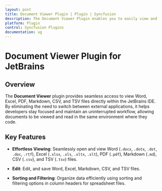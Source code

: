 ```yaml
---
layout: post
title: Document Viewer Plugin | Plugin | Syncfusion
description: The Document Viewer Plugin enables you to easily view and manage your documents within JetBrains using our intuitive features.
platform: Plugin
control: Syncfusion Plugins
documentation: ug
---
```


# Document Viewer Plugin for JetBrains

## Overview

The **Document Viewer** plugin provides seamless access to view Word, Excel, PDF, Markdown, CSV, and TSV files directly within the JetBrains IDE. By eliminating the need to switch between external applications, it helps developers stay focused and maintain an uninterrupted workflow, allowing documents to be viewed and read in the same environment where they code.

## Key Features

- **Effortless Viewing**: Seamlessly open and view Word (`.docx`, `.dotx`, `.dot`, `.doc`, `.rtf`), Excel (`.xlsx`, `.xls`, `.xltx`, `.xlt`), PDF (`.pdf`), Markdown (`.md`), CSV (`.csv`), and TSV (`.tsv`) files.

- **Edit**: Edit, and save Word, Excel, Markdown, CSV, and TSV files.

- **Sorting and Filtering**: Organize data efficiently using sorting and filtering options in column headers for spreadsheet files.

